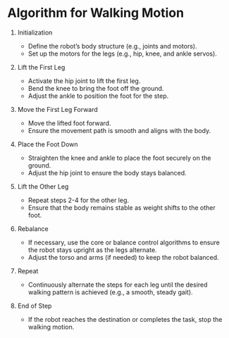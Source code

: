 # Algorithm for Walking Motion

1. Initialization
   - Define the robot’s body structure (e.g., joints and motors).
   - Set up the motors for the legs (e.g., hip, knee, and ankle servos).

2. Lift the First Leg
   - Activate the hip joint to lift the first leg.
   - Bend the knee to bring the foot off the ground.
   - Adjust the ankle to position the foot for the step.

3. Move the First Leg Forward
   - Move the lifted foot forward.
   - Ensure the movement path is smooth and aligns with the body.

4. Place the Foot Down
   - Straighten the knee and ankle to place the foot securely on the ground.
   - Adjust the hip joint to ensure the body stays balanced.

5. Lift the Other Leg
   - Repeat steps 2-4 for the other leg.
   - Ensure that the body remains stable as weight shifts to the other foot.

6. Rebalance
   - If necessary, use the core or balance control algorithms to ensure the robot stays upright as the legs alternate.
   - Adjust the torso and arms (if needed) to keep the robot balanced.

7. Repeat
   - Continuously alternate the steps for each leg until the desired walking pattern is achieved (e.g., a smooth, steady gait).

8. End of Step
   - If the robot reaches the destination or completes the task, stop the walking motion.


